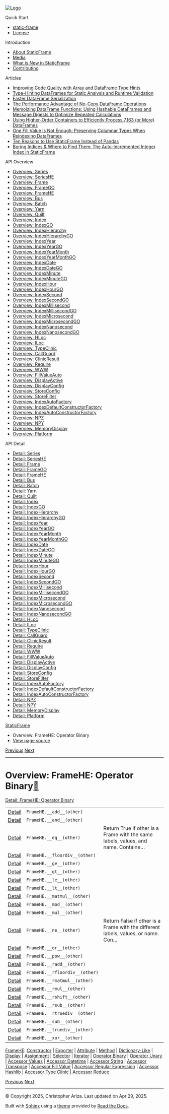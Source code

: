 [![Logo](../_static/sf-logo-web_icon-small.png)](../index.md)

Quick Start

* [static-frame](../readme.md)
* [License](../license.md)

Introduction

* [About StaticFrame](../intro.md)
* [Media](../intro.md#media)
* [What is New in StaticFrame](../new.md)
* [Contributing](../contributing.md)

Articles

* [Improving Code Quality with Array and DataFrame Type Hints](../articles/guard.md)
* [Type-Hinting DataFrames for Static Analysis and Runtime Validation](../articles/ftyping.md)
* [Faster DataFrame Serialization](../articles/serialize.md)
* [The Performance Advantage of No-Copy DataFrame Operations](../articles/no_copy.md)
* [Memoizing DataFrame Functions: Using Hashable DataFrames and Message Digests to Optimize Repeated Calculations](../articles/hash.md)
* [Using Higher-Order Containers to Efficiently Process 7,163 (or More) DataFrames](../articles/uhoc.md)
* [One Fill Value Is Not Enough: Preserving Columnar Types When Reindexing DataFrames](../articles/fill_value.md)
* [Ten Reasons to Use StaticFrame Instead of Pandas](../articles/upgrade.md)
* [Boring Indices & Where to Find Them: The Auto-Incremented Integer Index in StaticFrame](../articles/aiii.md)

API Overview

* [Overview: Series](series.md)
* [Overview: SeriesHE](series_he.md)
* [Overview: Frame](frame.md)
* [Overview: FrameGO](frame_go.md)
* [Overview: FrameHE](frame_he.md)
* [Overview: Bus](bus.md)
* [Overview: Batch](batch.md)
* [Overview: Yarn](yarn.md)
* [Overview: Quilt](quilt.md)
* [Overview: Index](index.md)
* [Overview: IndexGO](index_go.md)
* [Overview: IndexHierarchy](index_hierarchy.md)
* [Overview: IndexHierarchyGO](index_hierarchy_go.md)
* [Overview: IndexYear](index_year.md)
* [Overview: IndexYearGO](index_year_go.md)
* [Overview: IndexYearMonth](index_year_month.md)
* [Overview: IndexYearMonthGO](index_year_month_go.md)
* [Overview: IndexDate](index_date.md)
* [Overview: IndexDateGO](index_date_go.md)
* [Overview: IndexMinute](index_minute.md)
* [Overview: IndexMinuteGO](index_minute_go.md)
* [Overview: IndexHour](index_hour.md)
* [Overview: IndexHourGO](index_hour_go.md)
* [Overview: IndexSecond](index_second.md)
* [Overview: IndexSecondGO](index_second_go.md)
* [Overview: IndexMillisecond](index_millisecond.md)
* [Overview: IndexMillisecondGO](index_millisecond_go.md)
* [Overview: IndexMicrosecond](index_microsecond.md)
* [Overview: IndexMicrosecondGO](index_microsecond_go.md)
* [Overview: IndexNanosecond](index_nanosecond.md)
* [Overview: IndexNanosecondGO](index_nanosecond_go.md)
* [Overview: HLoc](hloc.md)
* [Overview: ILoc](iloc.md)
* [Overview: TypeClinic](type_clinic.md)
* [Overview: CallGuard](call_guard.md)
* [Overview: ClinicResult](clinic_result.md)
* [Overview: Require](require.md)
* [Overview: WWW](www.md)
* [Overview: FillValueAuto](fill_value_auto.md)
* [Overview: DisplayActive](display_active.md)
* [Overview: DisplayConfig](display_config.md)
* [Overview: StoreConfig](store_config.md)
* [Overview: StoreFilter](store_filter.md)
* [Overview: IndexAutoFactory](index_auto_factory.md)
* [Overview: IndexDefaultConstructorFactory](index_default_constructor_factory.md)
* [Overview: IndexAutoConstructorFactory](index_auto_constructor_factory.md)
* [Overview: NPZ](npz.md)
* [Overview: NPY](npy.md)
* [Overview: MemoryDisplay](memory_display.md)
* [Overview: Platform](platform.md)

API Detail

* [Detail: Series](../api_detail/series.md)
* [Detail: SeriesHE](../api_detail/series_he.md)
* [Detail: Frame](../api_detail/frame.md)
* [Detail: FrameGO](../api_detail/frame_go.md)
* [Detail: FrameHE](../api_detail/frame_he.md)
* [Detail: Bus](../api_detail/bus.md)
* [Detail: Batch](../api_detail/batch.md)
* [Detail: Yarn](../api_detail/yarn.md)
* [Detail: Quilt](../api_detail/quilt.md)
* [Detail: Index](../api_detail/index.md)
* [Detail: IndexGO](../api_detail/index_go.md)
* [Detail: IndexHierarchy](../api_detail/index_hierarchy.md)
* [Detail: IndexHierarchyGO](../api_detail/index_hierarchy_go.md)
* [Detail: IndexYear](../api_detail/index_year.md)
* [Detail: IndexYearGO](../api_detail/index_year_go.md)
* [Detail: IndexYearMonth](../api_detail/index_year_month.md)
* [Detail: IndexYearMonthGO](../api_detail/index_year_month_go.md)
* [Detail: IndexDate](../api_detail/index_date.md)
* [Detail: IndexDateGO](../api_detail/index_date_go.md)
* [Detail: IndexMinute](../api_detail/index_minute.md)
* [Detail: IndexMinuteGO](../api_detail/index_minute_go.md)
* [Detail: IndexHour](../api_detail/index_hour.md)
* [Detail: IndexHourGO](../api_detail/index_hour_go.md)
* [Detail: IndexSecond](../api_detail/index_second.md)
* [Detail: IndexSecondGO](../api_detail/index_second_go.md)
* [Detail: IndexMillisecond](../api_detail/index_millisecond.md)
* [Detail: IndexMillisecondGO](../api_detail/index_millisecond_go.md)
* [Detail: IndexMicrosecond](../api_detail/index_microsecond.md)
* [Detail: IndexMicrosecondGO](../api_detail/index_microsecond_go.md)
* [Detail: IndexNanosecond](../api_detail/index_nanosecond.md)
* [Detail: IndexNanosecondGO](../api_detail/index_nanosecond_go.md)
* [Detail: HLoc](../api_detail/hloc.md)
* [Detail: ILoc](../api_detail/iloc.md)
* [Detail: TypeClinic](../api_detail/type_clinic.md)
* [Detail: CallGuard](../api_detail/call_guard.md)
* [Detail: ClinicResult](../api_detail/clinic_result.md)
* [Detail: Require](../api_detail/require.md)
* [Detail: WWW](../api_detail/www.md)
* [Detail: FillValueAuto](../api_detail/fill_value_auto.md)
* [Detail: DisplayActive](../api_detail/display_active.md)
* [Detail: DisplayConfig](../api_detail/display_config.md)
* [Detail: StoreConfig](../api_detail/store_config.md)
* [Detail: StoreFilter](../api_detail/store_filter.md)
* [Detail: IndexAutoFactory](../api_detail/index_auto_factory.md)
* [Detail: IndexDefaultConstructorFactory](../api_detail/index_default_constructor_factory.md)
* [Detail: IndexAutoConstructorFactory](../api_detail/index_auto_constructor_factory.md)
* [Detail: NPZ](../api_detail/npz.md)
* [Detail: NPY](../api_detail/npy.md)
* [Detail: MemoryDisplay](../api_detail/memory_display.md)
* [Detail: Platform](../api_detail/platform.md)

[StaticFrame](../index.md)

* Overview: FrameHE: Operator Binary
* [View page source](../_sources/api_overview/frame_he-operator_binary.rst.txt)

[Previous](frame_he-iterator.md "Overview: FrameHE: Iterator")
[Next](frame_he-operator_unary.md "Overview: FrameHE: Operator Unary")

---

# Overview: FrameHE: Operator Binary[](#overview-framehe-operator-binary "Link to this heading")

[Detail: FrameHE: Operator Binary](../api_detail/frame_he-operator_binary.md#api-detail-framehe-operator-binary)

|  |  |  |
| --- | --- | --- |
| [Detail](../api_detail/frame_he-operator_binary.md#api-sig-framehe-add) | `FrameHE.__add__(other)` |  |
| [Detail](../api_detail/frame_he-operator_binary.md#api-sig-framehe-and) | `FrameHE.__and__(other)` |  |
| [Detail](../api_detail/frame_he-operator_binary.md#api-sig-framehe-eq) | `FrameHE.__eq__(other)` | Return True if other is a Frame with the same labels, values, and name. Containe… |
| [Detail](../api_detail/frame_he-operator_binary.md#api-sig-framehe-floordiv) | `FrameHE.__floordiv__(other)` |  |
| [Detail](../api_detail/frame_he-operator_binary.md#api-sig-framehe-ge) | `FrameHE.__ge__(other)` |  |
| [Detail](../api_detail/frame_he-operator_binary.md#api-sig-framehe-gt) | `FrameHE.__gt__(other)` |  |
| [Detail](../api_detail/frame_he-operator_binary.md#api-sig-framehe-le) | `FrameHE.__le__(other)` |  |
| [Detail](../api_detail/frame_he-operator_binary.md#api-sig-framehe-lt) | `FrameHE.__lt__(other)` |  |
| [Detail](../api_detail/frame_he-operator_binary.md#api-sig-framehe-matmul) | `FrameHE.__matmul__(other)` |  |
| [Detail](../api_detail/frame_he-operator_binary.md#api-sig-framehe-mod) | `FrameHE.__mod__(other)` |  |
| [Detail](../api_detail/frame_he-operator_binary.md#api-sig-framehe-mul) | `FrameHE.__mul__(other)` |  |
| [Detail](../api_detail/frame_he-operator_binary.md#api-sig-framehe-ne) | `FrameHE.__ne__(other)` | Return False if other is a Frame with the different labels, values, or name. Con… |
| [Detail](../api_detail/frame_he-operator_binary.md#api-sig-framehe-or) | `FrameHE.__or__(other)` |  |
| [Detail](../api_detail/frame_he-operator_binary.md#api-sig-framehe-pow) | `FrameHE.__pow__(other)` |  |
| [Detail](../api_detail/frame_he-operator_binary.md#api-sig-framehe-radd) | `FrameHE.__radd__(other)` |  |
| [Detail](../api_detail/frame_he-operator_binary.md#api-sig-framehe-rfloordiv) | `FrameHE.__rfloordiv__(other)` |  |
| [Detail](../api_detail/frame_he-operator_binary.md#api-sig-framehe-rmatmul) | `FrameHE.__rmatmul__(other)` |  |
| [Detail](../api_detail/frame_he-operator_binary.md#api-sig-framehe-rmul) | `FrameHE.__rmul__(other)` |  |
| [Detail](../api_detail/frame_he-operator_binary.md#api-sig-framehe-rshift) | `FrameHE.__rshift__(other)` |  |
| [Detail](../api_detail/frame_he-operator_binary.md#api-sig-framehe-rsub) | `FrameHE.__rsub__(other)` |  |
| [Detail](../api_detail/frame_he-operator_binary.md#api-sig-framehe-rtruediv) | `FrameHE.__rtruediv__(other)` |  |
| [Detail](../api_detail/frame_he-operator_binary.md#api-sig-framehe-sub) | `FrameHE.__sub__(other)` |  |
| [Detail](../api_detail/frame_he-operator_binary.md#api-sig-framehe-truediv) | `FrameHE.__truediv__(other)` |  |
| [Detail](../api_detail/frame_he-operator_binary.md#api-sig-framehe-xor) | `FrameHE.__xor__(other)` |  |

[FrameHE](frame_he.md#api-overview-framehe): [Constructor](frame_he-constructor.md#api-overview-framehe-constructor) | [Exporter](frame_he-exporter.md#api-overview-framehe-exporter) | [Attribute](frame_he-attribute.md#api-overview-framehe-attribute) | [Method](frame_he-method.md#api-overview-framehe-method) | [Dictionary-Like](frame_he-dictionary_like.md#api-overview-framehe-dictionary-like) | [Display](frame_he-display.md#api-overview-framehe-display) | [Assignment](frame_he-assignment.md#api-overview-framehe-assignment) | [Selector](frame_he-selector.md#api-overview-framehe-selector) | [Iterator](frame_he-iterator.md#api-overview-framehe-iterator) | [Operator Binary](#api-overview-framehe-operator-binary) | [Operator Unary](frame_he-operator_unary.md#api-overview-framehe-operator-unary) | [Accessor Values](frame_he-accessor_values.md#api-overview-framehe-accessor-values) | [Accessor Datetime](frame_he-accessor_datetime.md#api-overview-framehe-accessor-datetime) | [Accessor String](frame_he-accessor_string.md#api-overview-framehe-accessor-string) | [Accessor Transpose](frame_he-accessor_transpose.md#api-overview-framehe-accessor-transpose) | [Accessor Fill Value](frame_he-accessor_fill_value.md#api-overview-framehe-accessor-fill-value) | [Accessor Regular Expression](frame_he-accessor_regular_expression.md#api-overview-framehe-accessor-regular-expression) | [Accessor Hashlib](frame_he-accessor_hashlib.md#api-overview-framehe-accessor-hashlib) | [Accessor Type Clinic](frame_he-accessor_type_clinic.md#api-overview-framehe-accessor-type-clinic) | [Accessor Reduce](frame_he-accessor_reduce.md#api-overview-framehe-accessor-reduce)

[Previous](frame_he-iterator.md "Overview: FrameHE: Iterator")
[Next](frame_he-operator_unary.md "Overview: FrameHE: Operator Unary")

---

© Copyright 2025, Christopher Ariza.
Last updated on Apr 29, 2025.

Built with [Sphinx](https://www.sphinx-doc.org/) using a
[theme](https://github.com/readthedocs/sphinx_rtd_theme)
provided by [Read the Docs](https://readthedocs.org).
